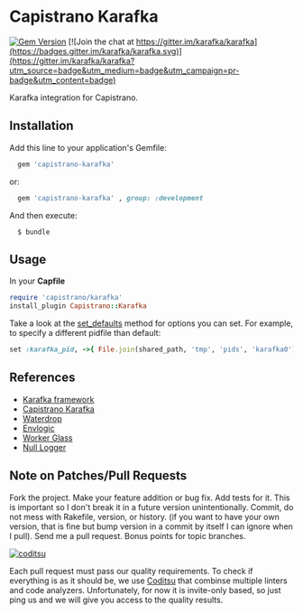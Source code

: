# Capistrano Karafka

[![Gem Version](https://badge.fury.io/rb/capistrano-karafka.svg)](http://badge.fury.io/rb/capistrano-karafka)
[![Join the chat at https://gitter.im/karafka/karafka](https://badges.gitter.im/karafka/karafka.svg)](https://gitter.im/karafka/karafka?utm_source=badge&utm_medium=badge&utm_campaign=pr-badge&utm_content=badge)

Karafka integration for Capistrano.

## Installation

Add this line to your application's Gemfile:

```ruby
  gem 'capistrano-karafka'
```

or:

```ruby
  gem 'capistrano-karafka' , group: :development
```

And then execute:

```
  $ bundle
```

## Usage

In your **Capfile**

```ruby
require 'capistrano/karafka'
install_plugin Capistrano::Karafka
```

Take a look at the [set_defaults](https://github.com/karafka/capistrano-karafka/blob/master/lib/capistrano/karafka.rb#L16) method for options you can set. For example, to specify a different pidfile than default:

```ruby
set :karafka_pid, ->{ File.join(shared_path, 'tmp', 'pids', 'karafka0') }
```

## References

* [Karafka framework](https://github.com/karafka/karafka)
* [Capistrano Karafka](https://github.com/karafka/capistrano-karafka)
* [Waterdrop](https://github.com/karafka/waterdrop)
* [Envlogic](https://github.com/karafka/envlogic)
* [Worker Glass](https://github.com/karafka/worker-glass)
* [Null Logger](https://github.com/karafka/null-logger)

## Note on Patches/Pull Requests

Fork the project.
Make your feature addition or bug fix.
Add tests for it. This is important so I don't break it in a future version unintentionally.
Commit, do not mess with Rakefile, version, or history. (if you want to have your own version, that is fine but bump version in a commit by itself I can ignore when I pull). Send me a pull request. Bonus points for topic branches.

[![coditsu](https://coditsu.io/assets/quality_bar.png)](https://coditsu.io)

Each pull request must pass our quality requirements. To check if everything is as it should be, we use [Coditsu](https://coditsu.io) that combinse multiple linters and code analyzers. Unfortunately, for now it is invite-only based, so just ping us and we will give you access to the quality results.

